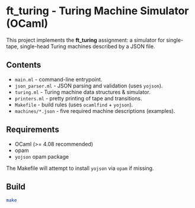 # ft_turing - Turing Machine Simulator (OCaml)

This project implements the **ft_turing** assignment: a simulator for single-tape,
single-head Turing machines described by a JSON file.

## Contents
- `main.ml` - command-line entrypoint.
- `json_parser.ml` - JSON parsing and validation (uses `yojson`).
- `turing.ml` - Turing machine data structures & simulator.
- `printers.ml` - pretty printing of tape and transitions.
- `Makefile` - build rules (uses `ocamlfind` + `yojson`).
- `machines/*.json` - five required machine descriptions (examples).

## Requirements
- OCaml (>= 4.08 recommended)
- opam
- `yojson` opam package

The Makefile will attempt to install `yojson` via `opam` if missing.

## Build
```bash
make
